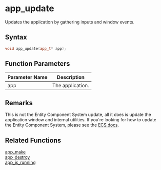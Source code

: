 # app_update

Updates the application by gathering inputs and window events.

## Syntax

```cpp
void app_update(app_t* app);
```

## Function Parameters

Parameter Name | Description
--- | ---
app | The application.

## Remarks

This is not the Entity Component System update, all it does is update the application window and internal utilities. If you're looking for how to update the Entity Component System, please see the [ECS docs](https://github.com/RandyGaul/cute_framework/blob/master/docs/ecs).

## Related Functions

[app_make](https://github.com/RandyGaul/cute_framework/blob/master/docs/app/app_make.md)  
[app_destroy](https://github.com/RandyGaul/cute_framework/blob/master/docs/app/app_destroy.md)  
[app_is_running](https://github.com/RandyGaul/cute_framework/blob/master/docs/app/app_is_running.md)  
